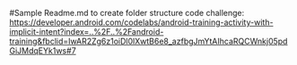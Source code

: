 #Sample Readme.md to create folder structure
code challenge:
https://developer.android.com/codelabs/android-training-activity-with-implicit-intent?index=..%2F..%2Fandroid-training&fbclid=IwAR2Zg6z1oiDl0lXwtB6e8_azfbgJmYtAIhcaRQCWnkj05pdGiJMdqEYk1ws#7